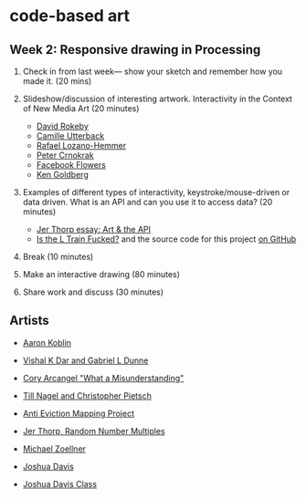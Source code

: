 # code-based art

## Week 2: Responsive drawing in Processing 

1. Check in from last week— show your sketch and remember how you made it. (20 mins)

2. Slideshow/discussion of interesting artwork. Interactivity in the Context of New Media Art (20 minutes)
   * [David Rokeby](http://www.davidrokeby.com/nchant.html)
   * [Camille Utterback](http://camilleutterback.com/)
   * [Rafael Lozano-Hemmer](http://www.lozano-hemmer.com)
   * [Peter Crnokrak](http://www.petercrnokrak.com)
   * [Facebook Flowers](http://stamen.com/work/facebook-flowers/)
   * [Ken Goldberg](http://goldberg.berkeley.edu/art/)

3. Examples of different types of interactivity, keystroke/mouse-driven or data driven. What is an API and can you use it to access data?  (20 minutes)
    * [Jer Thorp essay: Art & the API](http://blog.blprnt.com/blog/blprnt/art-and-the-api)
    * [Is the L Train Fucked?](http://www.istheltrainfucked.com/) and the source code for this project [on GitHub](https://github.com/jgv/is-the-L-train-fucked)

4. Break (10 minutes)

5. Make an interactive drawing (80 minutes)

6. Share work and discuss (30 minutes)


## Artists
* [Aaron Koblin](http://www.aaronkoblin.com/work/thesheepmarket/)
* [Vishal K Dar and Gabriel L Dunne](https://vimeo.com/38492062)
* [Cory Arcangel "What a Misunderstanding"](http://www.what-a-misunderstanding.com/)
* [Till Nagel and Christopher Pietsch](https://uclab.fh-potsdam.de/cf/)
* [Anti Eviction Mapping Project](http://www.antievictionmap.com/)
* [Jer Thorp, Random Number Multiples](http://blog.blprnt.com/blog/blprnt/random-number-multiples)
* [Michael Zoellner](http://i.document.m05.de/2013/05/23/joy-divisions-unknown-pleasures-printed-in-3d/)

* [Joshua Davis](http://www.hypeframework.org)
* [Joshua Davis Class](https://www.skillshare.com/classes/Programming-Graphics-I-Introduction-to-Generative-Art/782118657/classroom/discussions?via=user-profile&enrolledRedirect=1)


